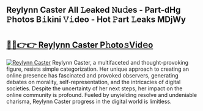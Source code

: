 ## Reylynn Caster All 𝙻eaked 𝙽u𝚍es - Part-dHg 𝙿hotos B𝚒kini 𝚅𝚒deo - Hot 𝙿art 𝙻eaks MDjWy

# <h2><a href="http://ld3lz1.urlbe.top/?page=Reylynn+Caster">🔗🔗👉👉 Reylynn Caster P𝚑oto𝚜Vid𝚎o</a></h2>

[![Reylynn Caster](https://i.imgur.com/eBuTRDB.gif)](http://ld3lz1.urlbe.top/?page=Reylynn+Caster)
Reylynn Caster, a multifaceted and thought-provoking figure, resists simple categorization. Her unique approach to creating an online presence has fascinated and provoked observers, generating debates on morality, self-representation, and the intricacies of digital societies. Despite the uncertainty of her next steps, her impact on the online community is profound. Fueled by unyielding resolve and undeniable charisma, Reylynn Caster progress in the digital world is limitless.
